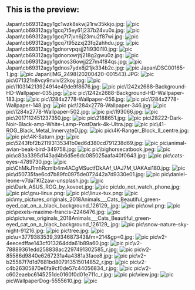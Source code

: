 ## This is the preview:
Japan\cb69312agy1gc1wzk8skwj21rw35kkjo.jpg:
![pic](.\Japan\cb69312agy1gc1wzk8skwj21rw35kkjo.jpg)
Japan\cb69312agy1gcq7t5ey61j237b24vu0x.jpg:
![pic](.\Japan\cb69312agy1gcq7t5ey61j237b24vu0x.jpg)
Japan\cb69312agy1gcq7t7jvn6j23mu2f87wi.jpg:
![pic](.\Japan\cb69312agy1gcq7t7jvn6j23mu2f87wi.jpg)
Japan\cb69312agy1gcq7t95zzxj23fq2ahhdu.jpg:
![pic](.\Japan\cb69312agy1gcq7t95zzxj23fq2ahhdu.jpg)
Japan\cb69312agy1gdnorvpqsjj21i930i1l0.jpg:
![pic](.\Japan\cb69312agy1gdnorvpqsjj21i930i1l0.jpg)
Japan\cb69312agy1gdnorxwrjtj218g2gwu0z.jpg:
![pic](.\Japan\cb69312agy1gdnorxwrjtj218g2gwu0z.jpg)
Japan\cb69312agy1gdnos36owjj227m4f84qs.jpg:
![pic](.\Japan\cb69312agy1gdnos36owjj227m4f84qs.jpg)
Japan\cb69312agy1gdnos7ydx8j21jk334b2c.jpg:
![pic](.\Japan\cb69312agy1gdnos7ydx8j21jk334b2c.jpg)
Japan\DSC00165-1.jpg:
![pic](.\Japan\DSC00165-1.jpg)
Japan\IMG_2498(20200420-001543).JPG:
![pic](.\Japan\IMG_2498(20200420-001543).JPG)
pic\071321n8vcy9nvivl22koy.jpg:
![pic](.\pic\071321n8vcy9nvivl22koy.jpg)
pic\110314213924914e49de9f8676.jpg:
![pic](.\pic\110314213924914e49de9f8676.jpg)
pic\1242x2688-Background-HD-Wallpaper-035.jpg:
![pic](.\pic\1242x2688-Background-HD-Wallpaper-035.jpg)
pic\1242x2688-Background-HD-Wallpaper-183.jpg:
![pic](.\pic\1242x2688-Background-HD-Wallpaper-183.jpg)
pic\1284x2778-Wallpaper-056.jpg:
![pic](.\pic\1284x2778-Wallpaper-056.jpg)
pic\1284x2778-Wallpaper-148.jpg:
![pic](.\pic\1284x2778-Wallpaper-148.jpg)
pic\1284x2778-Wallpaper-346.jpg:
![pic](.\pic\1284x2778-Wallpaper-346.jpg)
pic\1284x2778-Wallpaper-502.jpg:
![pic](.\pic\1284x2778-Wallpaper-502.jpg)
pic\193066.jpg:
![pic](.\pic\193066.jpg)
pic\2017112451237350.jpg:
![pic](.\pic\2017112451237350.jpg)
pic\2188651.jpg:
![pic](.\pic\2188651.jpg)
pic\28222-Dark-Noir-Black-amp-White-Lamp-PostDark-4k-Ultra.jpg:
![pic](.\pic\28222-Dark-Noir-Black-amp-White-Lamp-PostDark-4k-Ultra.jpg)
pic\41-ROG_Black_Metal_InnervateD.jpg:
![pic](.\pic\41-ROG_Black_Metal_InnervateD.jpg)
pic\4K-Ranger_Block_II_centre.jpg:
![pic](.\pic\4K-Ranger_Block_II_centre.jpg)
pic\4K-Saturn.jpg:
![pic](.\pic\4K-Saturn.jpg)
pic\5243fbf2b21193135341b0ed6d380cd791238d69.jpg:
![pic](.\pic\5243fbf2b21193135341b0ed6d380cd791238d69.jpg)
pic\animal-avian-beak-bird-349758.jpg:
![pic](.\pic\animal-avian-beak-bird-349758.jpg)
pic\bighorsecatbook.jpeg:
![pic](.\pic\bighorsecatbook.jpeg)
pic\c83a3395d143ad4b6d5e6dc085025aafa40f0643.jpg:
![pic](.\pic\c83a3395d143ad4b6d5e6dc085025aafa40f0643.jpg)
pic\cats-eyes-4789730.jpg:
![pic](.\pic\cats-eyes-4789730.jpg)
pic\ChMkJ1mhRcmIb4m4ACgMSuctfDkAAf_UAJ7M_UAKAxi180.jpg:
![pic](.\pic\ChMkJ1mhRcmIb4m4ACgMSuctfDkAAf_UAJ7M_UAKAxi180.jpg)
pic\d50735fae6cd7b89fc0975de072442a7d9330e01.jpg:
![pic](.\pic\d50735fae6cd7b89fc0975de072442a7d9330e01.jpg)
pic\daniel-leone-v7daTKlZzaw-unsplash.jpg:
![pic](.\pic\daniel-leone-v7daTKlZzaw-unsplash.jpg)
pic\Dark_ASUS_ROG_by_kovoet.jpg:
![pic](.\pic\Dark_ASUS_ROG_by_kovoet.jpg)
pic\do_not_watch_phone.jpg:
![pic](.\pic\do_not_watch_phone.jpg)
pic\gnu-linux.png:
![pic](.\pic\gnu-linux.png)
pic\linux-tux.png:
![pic](.\pic\linux-tux.png)
pic\my_pictures_originals_2018Animals___Cats_Beautiful_green-eyed_cat_on_a_black_background_126129_.jpg:
![pic](.\pic\my_pictures_originals_2018Animals___Cats_Beautiful_green-eyed_cat_on_a_black_background_126129_.jpg)
pic\owl.png:
![pic](.\pic\owl.png)
pic\pexels-maxime-francis-2246476.jpg:
![pic](.\pic\pexels-maxime-francis-2246476.jpg)
pic\pictures_originals_2018Animals___Cats_Beautiful_green-eyed_cat_on_a_black_background_126129_.jpg:
![pic](.\pic\pictures_originals_2018Animals___Cats_Beautiful_green-eyed_cat_on_a_black_background_126129_.jpg)
pic\snow-nature-sky-night-91216.jpg:
![pic](.\pic\snow-nature-sky-night-91216.jpg)
pic\tree.jpg:
![pic](.\pic\tree.jpg)
pic\u=3779383539,3934687343&fm=214&gp=0.jpg:
![pic](.\pic\u=3779383539,3934687343&fm=214&gp=0.jpg)
pic\v2-4eecedffae143cf013264dda61b89a60.jpg:
![pic](.\pic\v2-4eecedffae143cf013264dda61b89a60.jpg)
pic\v2-78889361edd258838ac2297491302585_r.jpg:
![pic](.\pic\v2-78889361edd258838ac2297491302585_r.jpg)
pic\v2-85586d9840e6267231a4a4381a3face8.jpg:
![pic](.\pic\v2-85586d9840e6267231a4a4381a3face8.jpg)
pic\v2-b25587f7d1d7681bd807913515014852_r.jpg:
![pic](.\pic\v2-b25587f7d1d7681bd807913515014852_r.jpg)
pic\v2-c4b26305870e6fa9cf0de57c44056834_r.jpg:
![pic](.\pic\v2-c4b26305870e6fa9cf0de57c44056834_r.jpg)
pic\v2-c602eaebc6145251de0160f0d01e711c_r.jpg:
![pic](.\pic\v2-c602eaebc6145251de0160f0d01e711c_r.jpg)
pic\view.jpg:
![pic](.\pic\view.jpg)
pic\WallpaperDog-5555610.jpg:
![pic](.\pic\WallpaperDog-5555610.jpg)
